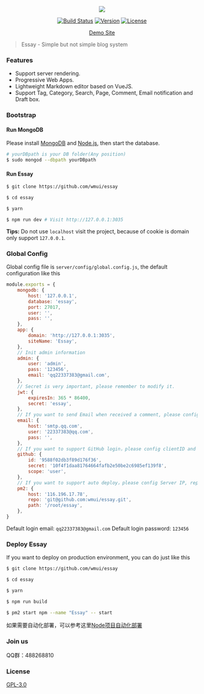 <p align="center">
<img src="https://www.86886.wang/public/picture/1554636859240.png">
</p>

<p align="center">
<a href="https://travis-ci.org/wmui/essay"><img src="https://travis-ci.org/wmui/essay.svg?branch=master" alt="Build Status"></a>
<a href="https://github.com/wmui/essay"><img src="https://img.shields.io/badge/node-%3E%3D8.12.0-orange.svg" alt="Version"></a>
<a href="https://github.com/wmui/essay"><img src="https://img.shields.io/badge/license-AGPL-blue.svg" alt="License"></a>
</p>

<p align="center"><a href="https://www.86886.wang" target="_blank">Demo Site</a></p>

> Essay - Simple but not simple blog system

### Features

- Support server rendering.
- Progressive Web Apps.
- Lightweight Markdown editor based on VueJS.
- Support Tag, Category, Search, Page, Comment, Email notification and Draft box.


### Bootstrap

#### Run MongoDB

Please install [MongoDB](https://www.mongodb.com/download-center?jmp=nav#community) and [Node.js](https://nodejs.org/en/), then start the database.

```bash
# yourDBpath is your DB folder(Any position)
$ sudo mongod --dbpath yourDBpath
```

#### Run Essay

```bash
$ git clone https://github.com/wmui/essay

$ cd essay

$ yarn

$ npm run dev # Visit http://127.0.0.1:3035
```

**Tips:** Do not use `localhost` visit the project, because of cookie is domain only support `127.0.0.1`.

### Global Config

Global config file is `server/config/global.config.js`, the default configuration like this

```js
module.exports = {
    mongodb: {
        host: '127.0.0.1',
        database: 'essay',
        port: 27017,
        user: '',
        pass: '',
    },
    app: {
        domain: 'http://127.0.0.1:3035',
        siteName: 'Essay',
    },
    // Init admin information
    admin: {
        user: 'admin',
        pass: '123456',
        email: 'qq22337383@gmail.com',
    },
    // Secret is very important, please remember to modify it.
    jwt: {
        expiresIn: 365 * 86400,
        secret: 'essay',
    },
    // If you want to send Email when received a comment, please config SMTP Server.
    email: {
        host: 'smtp.qq.com',
        user: '22337383@qq.com',
        pass: '',
    },
    // If you want to support GitHub login，please config clientID and secret.
    github: {
        id: '9588f02db3f89d176f36',
        secret: '10f4f1daa81764664fafb2e50be2c6985ef139f8',
        scope: 'user',
    },
    // If you want to support auto deploy，please config Server IP, repo and path.
    pm2: {
        host: '116.196.17.78',
        repo: 'git@github.com:wmui/essay.git',
        path: '/root/essay',
    },
}
```

Default login email: `qq22337383@gmail.com`
Default login password: `123456`

### Deploy Essay

If you want to deploy on production environment, you can do just like this

```bash
$ git clone https://github.com/wmui/essay

$ cd essay

$ yarn

$ npm run build

$ pm2 start npm --name "Essay" -- start
```

如果需要自动化部署，可以参考这里[Node项目自动化部署](https://github.com/wmui/web-deploy)

### Join us

QQ群：488268810

### License

[GPL-3.0](https://choosealicense.com/licenses/gpl-3.0/)  
